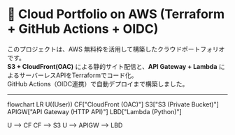 # 🧰 Cloud Portfolio on AWS (Terraform + GitHub Actions + OIDC)

このプロジェクトは、AWS 無料枠を活用して構築したクラウドポートフォリオです。  
**S3 + CloudFront(OAC)** による静的サイト配信と、**API Gateway + Lambda** によるサーバーレスAPIをTerraformでコード化。  
GitHub Actions（OIDC連携）で自動デプロイまで構築しました。

---

flowchart LR
  U((User))
  CF["CloudFront (OAC)"]
  S3["S3 (Private Bucket)"]
  APIGW["API Gateway (HTTP API)"]
  LBD["Lambda (Python)"]

  U --> CF
  CF --> S3
  U --> APIGW --> LBD




